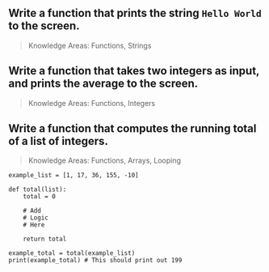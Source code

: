 ## Write a function that prints the string `Hello World` to the screen.

> Knowledge Areas: Functions, Strings


## Write a function that takes two integers as input, and prints the average to the screen.

> Knowledge Areas: Functions, Integers




## Write a function that computes the running total of a list of integers.

> Knowledge Areas: Functions, Arrays, Looping

```
example_list = [1, 17, 36, 155, -10]

def total(list):
    total = 0

    # Add
    # Logic 
    # Here
    
    return total

example_total = total(example_list)
print(example_total) # This should print out 199
```